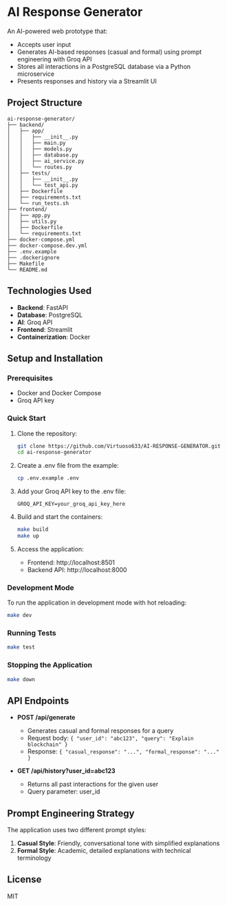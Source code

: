 # AI Response Generator

An AI-powered web prototype that:
- Accepts user input
- Generates AI-based responses (casual and formal) using prompt engineering with Groq API
- Stores all interactions in a PostgreSQL database via a Python microservice
- Presents responses and history via a Streamlit UI

## Project Structure

```
ai-response-generator/
├── backend/
│   ├── app/
│   │   ├── __init__.py
│   │   ├── main.py
│   │   ├── models.py
│   │   ├── database.py
│   │   ├── ai_service.py
│   │   └── routes.py
│   ├── tests/
│   │   ├── __init__.py
│   │   └── test_api.py
│   ├── Dockerfile
│   ├── requirements.txt
│   └── run_tests.sh
├── frontend/
│   ├── app.py
│   ├── utils.py
│   ├── Dockerfile
│   └── requirements.txt
├── docker-compose.yml
├── docker-compose.dev.yml
├── .env.example
├── .dockerignore
├── Makefile
└── README.md
```

## Technologies Used

- **Backend**: FastAPI
- **Database**: PostgreSQL
- **AI**: Groq API
- **Frontend**: Streamlit
- **Containerization**: Docker

## Setup and Installation

### Prerequisites

- Docker and Docker Compose
- Groq API key

### Quick Start

1. Clone the repository:
   ```bash
   git clone https://github.com/Virtuoso633/AI-RESPONSE-GENERATOR.git
   cd ai-response-generator
   ```

2. Create a .env file from the example:
   ```bash
   cp .env.example .env
   ```

3. Add your Groq API key to the .env file:
   ```
   GROQ_API_KEY=your_groq_api_key_here
   ```

4. Build and start the containers:
   ```bash
   make build
   make up
   ```

5. Access the application:
   - Frontend: http://localhost:8501
   - Backend API: http://localhost:8000

### Development Mode

To run the application in development mode with hot reloading:

```bash
make dev
```

### Running Tests

```bash
make test
```

### Stopping the Application

```bash
make down
```

## API Endpoints

- **POST /api/generate**
  - Generates casual and formal responses for a query
  - Request body: `{ "user_id": "abc123", "query": "Explain blockchain" }`
  - Response: `{ "casual_response": "...", "formal_response": "..." }`

- **GET /api/history?user_id=abc123**
  - Returns all past interactions for the given user
  - Query parameter: user_id

## Prompt Engineering Strategy

The application uses two different prompt styles:

1. **Casual Style**: Friendly, conversational tone with simplified explanations
2. **Formal Style**: Academic, detailed explanations with technical terminology

## License

MIT
